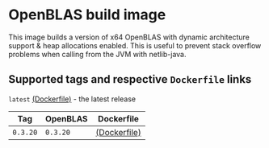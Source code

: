 # OpenBLAS build image

This image builds a version of x64 OpenBLAS with dynamic architecture support & heap allocations enabled.
This is useful to prevent stack overflow problems when calling from the JVM with netlib-java.

## Supported tags and respective `Dockerfile` links
`latest` [(Dockerfile)](https://github.com/topaztechnology/topaz-openblas/blob/master/Dockerfile) - the latest release

|   Tag    | OpenBLAS  | Dockerfile |
|----------|-----------|------------|
| `0.3.20` |  `0.3.20` | [(Dockerfile)](https://github.com/topaztechnology/topaz-openblas/blob/0.3.20/Dockerfile) |

